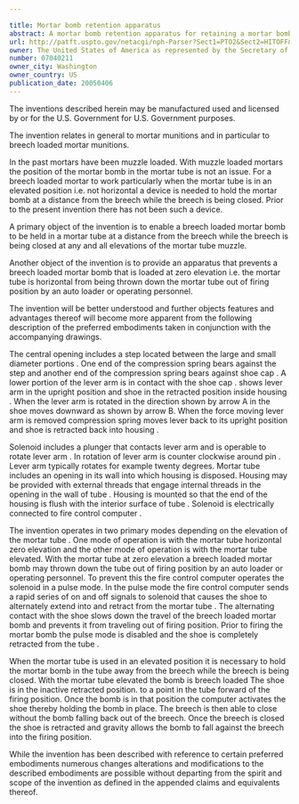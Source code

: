 ```yaml
---

title: Mortar bomb retention apparatus
abstract: A mortar bomb retention apparatus for retaining a mortar bomb in a mortar tube includes a lever arm; a lever positioner in which the lever arm is rotatably mounted; a generally cylindrical housing having a central opening therethrough, the central opening comprising a large diameter portion and a small diameter portion, the lever positioner being fixed to the housing; a shoe disposed in the central opening in the housing; a compression spring disposed around the shoe in the large diameter portion of the central opening; and a shoe cap attached to an end of the shoe, one end of the compression spring bearing against the shoe cap, a portion of the lever arm contacting the shoe cap wherein rotation of the lever arm is operable to force the shoe downward.
url: http://patft.uspto.gov/netacgi/nph-Parser?Sect1=PTO2&Sect2=HITOFF&p=1&u=%2Fnetahtml%2FPTO%2Fsearch-adv.htm&r=1&f=G&l=50&d=PALL&S1=07040211&OS=07040211&RS=07040211
owner: The United States of America as represented by the Secretary of the Army
number: 07040211
owner_city: Washington
owner_country: US
publication_date: 20050406
---
```

The inventions described herein may be manufactured used and licensed by or for the U.S. Government for U.S. Government purposes.

The invention relates in general to mortar munitions and in particular to breech loaded mortar munitions.

In the past mortars have been muzzle loaded. With muzzle loaded mortars the position of the mortar bomb in the mortar tube is not an issue. For a breech loaded mortar to work particularly when the mortar tube is in an elevated position i.e. not horizontal a device is needed to hold the mortar bomb at a distance from the breech while the breech is being closed. Prior to the present invention there has not been such a device.

A primary object of the invention is to enable a breech loaded mortar bomb to be held in a mortar tube at a distance from the breech while the breech is being closed at any and all elevations of the mortar tube muzzle.

Another object of the invention is to provide an apparatus that prevents a breech loaded mortar bomb that is loaded at zero elevation i.e. the mortar tube is horizontal from being thrown down the mortar tube out of firing position by an auto loader or operating personnel.

The invention will be better understood and further objects features and advantages thereof will become more apparent from the following description of the preferred embodiments taken in conjunction with the accompanying drawings.

The central opening includes a step located between the large and small diameter portions . One end of the compression spring bears against the step and another end of the compression spring bears against shoe cap . A lower portion of the lever arm is in contact with the shoe cap . shows lever arm in the upright position and shoe in the retracted position inside housing . When the lever arm is rotated in the direction shown by arrow A in the shoe moves downward as shown by arrow B. When the force moving lever arm is removed compression spring moves lever back to its upright position and shoe is retracted back into housing .

Solenoid includes a plunger that contacts lever arm and is operable to rotate lever arm . In rotation of lever arm is counter clockwise around pin . Lever arm typically rotates for example twenty degrees. Mortar tube includes an opening in its wall into which housing is disposed. Housing may be provided with external threads that engage internal threads in the opening in the wall of tube . Housing is mounted so that the end of the housing is flush with the interior surface of tube . Solenoid is electrically connected to fire control computer .

The invention operates in two primary modes depending on the elevation of the mortar tube . One mode of operation is with the mortar tube horizontal zero elevation and the other mode of operation is with the mortar tube elevated. With the mortar tube at zero elevation a breech loaded mortar bomb may thrown down the tube out of firing position by an auto loader or operating personnel. To prevent this the fire control computer operates the solenoid in a pulse mode. In the pulse mode the fire control computer sends a rapid series of on and off signals to solenoid that causes the shoe to alternately extend into and retract from the mortar tube . The alternating contact with the shoe slows down the travel of the breech loaded mortar bomb and prevents it from traveling out of firing position. Prior to firing the mortar bomb the pulse mode is disabled and the shoe is completely retracted from the tube .

When the mortar tube is used in an elevated position it is necessary to hold the mortar bomb in the tube away from the breech while the breech is being closed. With the mortar tube elevated the bomb is breech loaded The shoe is in the inactive retracted position. to a point in the tube forward of the firing position. Once the bomb is in that position the computer activates the shoe thereby holding the bomb in place. The breech is then able to close without the bomb falling back out of the breech. Once the breech is closed the shoe is retracted and gravity allows the bomb to fall against the breech into the firing position.

While the invention has been described with reference to certain preferred embodiments numerous changes alterations and modifications to the described embodiments are possible without departing from the spirit and scope of the invention as defined in the appended claims and equivalents thereof.

